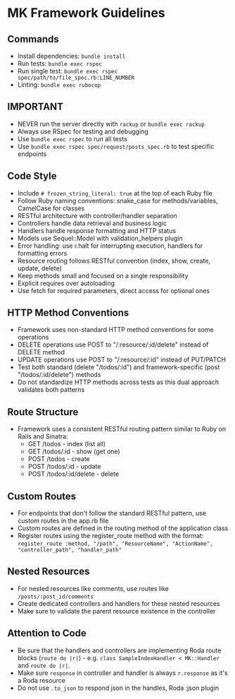 # MK Framework Guidelines

## Commands
- Install dependencies: `bundle install`
- Run tests: `bundle exec rspec`
- Run single test: `bundle exec rspec spec/path/to/file_spec.rb:LINE_NUMBER`
- Linting: `bundle exec rubocop`

## IMPORTANT
- NEVER run the server directly with `rackup` or `bundle exec rackup`
- Always use RSpec for testing and debugging
- Use `bundle exec rspec` to run all tests
- Use `bundle exec rspec spec/request/posts_spec.rb` to test specific endpoints

## Code Style
- Include `# frozen_string_literal: true` at the top of each Ruby file
- Follow Ruby naming conventions: snake_case for methods/variables, CamelCase for classes
- RESTful architecture with controller/handler separation
- Controllers handle data retrieval and business logic
- Handlers handle response formatting and HTTP status
- Models use Sequel::Model with validation_helpers plugin
- Error handling: use r.halt for interrupting execution, handlers for formatting errors
- Resource routing follows RESTful convention (index, show, create, update, delete)
- Keep methods small and focused on a single responsibility
- Explicit requires over autoloading
- Use fetch for required parameters, direct access for optional ones

## HTTP Method Conventions
- Framework uses non-standard HTTP method conventions for some operations
- DELETE operations use POST to "/:resource/:id/delete" instead of DELETE method
- UPDATE operations use POST to "/:resource/:id" instead of PUT/PATCH
- Test both standard (delete "/todos/:id") and framework-specific (post "/todos/:id/delete") methods
- Do not standardize HTTP methods across tests as this dual approach validates both patterns

## Route Structure
- Framework uses a consistent RESTful routing pattern similar to Ruby on Rails and Sinatra:
  - GET /todos - index (list all)
  - GET /todos/:id - show (get one)
  - POST /todos - create
  - POST /todos/:id - update
  - POST /todos/:id/delete - delete

## Custom Routes
- For endpoints that don't follow the standard RESTful pattern, use custom routes in the app.rb file
- Custom routes are defined in the routing method of the application class
- Register routes using the register_route method with the format:
  `register_route :method, "/path", "ResourceName", "ActionName", "controller_path", "handler_path"`

## Nested Resources
- For nested resources like comments, use routes like `/posts/:post_id/comments`
- Create dedicated controllers and handlers for these nested resources
- Make sure to validate the parent resource existence in the controller

## Attention to Code
- Be sure that the handlers and controllers are implementing Roda route blocks (```route do |r|```) - e.g. ```class SampleIndexHandler < MK::Handler``` and ```route do |r|```.
- Make sure `response` in controller and handler is always `r.response` as it's a Roda resource
- Do not use `.to_json` to respond json in the handles, Roda :json plugin
